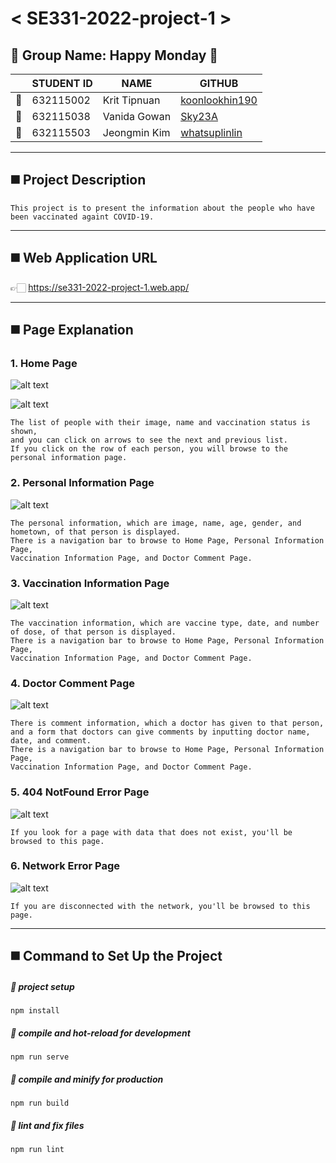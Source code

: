 # < SE331-2022-project-1 >

## 🌻 Group Name: Happy Monday 🌻

| | STUDENT ID | NAME | GITHUB |
| - | - | - | - |
| 🐻 | 632115002 | Krit Tipnuan | [koonlookhin190](https://github.com/koonlookhin190) |
| 🐰 | 632115038 | Vanida Gowan | [Sky23A](https://github.com/Sky23A) |
| 🐤 | 632115503 | Jeongmin Kim | [whatsuplinlin](https://github.com/whatsuplinlin) |

---

## ◼️ Project Description
```
This project is to present the information about the people who have been vaccinated againt COVID-19. 
```

---

## ◼️ Web Application URL

👉🏻 https://se331-2022-project-1.web.app/

---

## ◼️ Page Explanation
### 1. Home Page

![alt text](https://media.discordapp.net/attachments/860886209595965451/1011225711178174464/HomePage1.png?width=1872&height=1170)

![alt text](https://media.discordapp.net/attachments/860886209595965451/1011225919786065940/HomePage2.png?width=1872&height=1170)

```
The list of people with their image, name and vaccination status is shown, 
and you can click on arrows to see the next and previous list. 
If you click on the row of each person, you will browse to the personal information page. 
```

### 2. Personal Information Page

![alt text](https://media.discordapp.net/attachments/860886209595965451/1011226330282594445/PersonInfoPage.png?width=1872&height=1170)

```
The personal information, which are image, name, age, gender, and hometown, of that person is displayed. 
There is a navigation bar to browse to Home Page, Personal Information Page, 
Vaccination Information Page, and Doctor Comment Page.
```

### 3. Vaccination Information Page

![alt text](https://media.discordapp.net/attachments/860886209595965451/1011226374138249266/VaccineInfoPage.png?width=1872&height=1170)

```
The vaccination information, which are vaccine type, date, and number of dose, of that person is displayed. 
There is a navigation bar to browse to Home Page, Personal Information Page, 
Vaccination Information Page, and Doctor Comment Page.
```

### 4. Doctor Comment Page

![alt text](https://media.discordapp.net/attachments/860886209595965451/1011226330601377822/DocComPage1.png?width=1872&height=1170)

```
There is comment information, which a doctor has given to that person, 
and a form that doctors can give comments by inputting doctor name, date, and comment. 
There is a navigation bar to browse to Home Page, Personal Information Page, 
Vaccination Information Page, and Doctor Comment Page.
```

### 5. 404 NotFound Error Page

![alt text](https://media.discordapp.net/attachments/860886209595965451/1011226364600393790/NotFoundPage.png?width=1872&height=1170)

```
If you look for a page with data that does not exist, you'll be browsed to this page. 
```

### 6. Network Error Page

![alt text](https://media.discordapp.net/attachments/860886209595965451/1011226363975438416/NetErrorPage.png?width=1872&height=1170)

```
If you are disconnected with the network, you'll be browsed to this page. 
```

---

## ◼️ Command to Set Up the Project
##### 🔘 project setup
```
npm install
```

##### 🔘 compile and hot-reload for development
```
npm run serve
```

##### 🔘 compile and minify for production
```
npm run build
```

##### 🔘 lint and fix files
```
npm run lint
```
